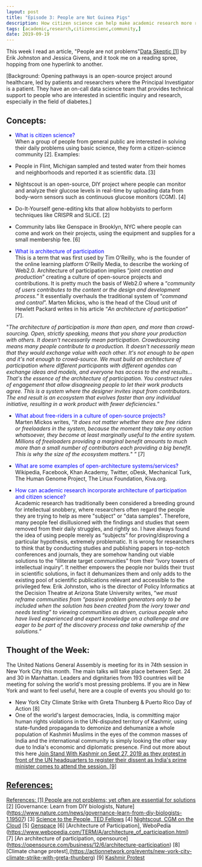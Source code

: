 ```yaml
---
layout: post
title: "Episode 3: People are Not Guinea Pigs"
description: How citizen science can help make academic research more relevant
tags: [academic,research,citizenscienc,community,]
date: 2019-09-19
---
```


This week I read an article, "People are not problems"<a href="http://openingpathways.org/people-are-not-problems">Data Skeptic [1]</a> by Erik Johnston and Jessica Givens, and it took me on a reading spree, hopping from one hyperlink to another.

[Background: Opening pathways is an open-source project around healthcare, led by patients and researchers where the Principal Investigator is a patient. They have an on-call data science team that provides technical support to people who are interested in scientific inquiry and research, especially in the field of diabetes.]  

## Concepts:  
+ <span style="color:blue">What is citizen science?</span>  
When a group of people from general public are interested in solving their daily problems using basic science, they form a citizen-science community [2]. Examples:  
+ People in Flint, Michigan sampled and tested water from their homes and neighborhoods and reported it as scientific data. [3]
+ Nightscout is an open-source, DIY project where people can monitor and analyze their glucose levels in real-time by uploading data from body-worn sensors such as continuous glucose monitors (CGM). [4]
+ Do-It-Yourself gene-editing kits that allow hobbyists to perform techniques like CRISPR and SLiCE. [2]
+ Community labs like Genspace in Brooklyn, NYC where people can come and work on their projects, using the equipment and supplies for a small membership fee. [6]

+ <span style="color:blue">What is architecture of participation</span>  
This is a term that was first used by Tim O’Reilly, who is the founder of the online learning platform O'Reilly Media, to describe the working of Web2.0. Architecture of participation implies “*joint creation and production*” creating a culture of open-source projects and contributions. It is pretty much the basis of Web2.0 where a “*community of users contributes to the content or the design and development process.*” It essentially overhauls the traditional system of “*command and control*”. Marten Mickos, who is the head of the Cloud unit of Hewlett Packard writes in his article “*An architecture of participation*” [7].  

"*The architecture of participation is more than open, and more than crowd-sourcing. Open, strictly speaking, means that you share your production with others. It doesn't necessarily mean participation. Crowdsourcing means many people contribute to a production. It doesn't necessarily mean that they would exchange value with each other. It's not enough to be open and it's not enough to crowd-source. We must build an architecture of participation where different participants with different agendas can exchange ideas and models, and everyone has access to the end results… That's the essence of the architecture of participation. You construct rules of engagement that allow disagreeing people to let their work products agree. This is a system where the designer invites input from contributors. The end result is an ecosystem that evolves faster than any individual initiative, resulting in a work product with fewer deficiencies.*”

+ <span style="color:blue">What about free-riders in a culture of open-source projects?</span>  
Marten Mickos writes, “*It does not matter whether there are free riders or freeloaders in the system, because the moment they take any action whatsoever, they become at least marginally useful to the entire system. Millions of freeloaders providing a marginal benefit amounts to much more than a small number of contributors each providing a big benefit. This is why the size of the ecosystem matters.*"
” [7]

+ <span style="color:blue">What are some examples of open-architecture systems/services?</span>  
Wikipedia, Facebook, Khan Academy, Twitter, oDesk, Mechanical Turk, The Human Genome Project, The Linux Foundation, Kiva.org.  
  
+ <span style="color:blue">How can academic research incorporate architecture of participation and citizen science?</span>  
Academic research has traditionally been considered a breeding ground for intellectual snobbery, where researchers often regard the people they are trying to help as mere "subject" or "data samples". Therefore, many people feel disillusioned with the findings and studies that seem removed from their daily struggles, and rightly so. I have always found the idea of using people merely as “subjects” for proving/disproving a particular hypothesis, extremely problematic. It is wrong for researchers to think that by conducting studies and publishing papers in top-notch conferences and journals, they are somehow handing out viable solutions to the “illiterate target communities” from their “ivory towers of intellectual inquiry”. It neither empowers the people nor builds their trust in scientific solutions, in fact it dehumanizes them and only adds to the existing pool of scientific publications relevant and accessible to the privileged few.  Erik Johnston, who is the director of Policy Informatics at the Decision Theatre at Arizona State University writes, “*we must reframe communities from “passive problem generators only to be included when the solution has been created from the ivory tower and needs testing” to viewing communities as driven, curious people who have lived experienced and expert knowledge on a challenge and are eager to be part of the discovery process and take ownership of the solutions.*”  

## Thought of the Week:  
The United Nations General Assembly is meeting for its in 74th session in New York City this month. The main talks will take place between Sept. 24 and 30 in Manhattan. Leaders and dignitaries from 193 countries will be meeting for solving the world's most pressing problems. If you are in New York and want to feel useful, here are a couple of events you should go to:
+ New York City Climate Strike with Greta Thunberg & Puerto Rico Day of Action [8]  
+ One of the world's largest democracies, India, is committing major human rights violations in the UN-disputed territory of Kashmir, using state-funded propaganda to demonize and dehumanize a whole population of Kashmiri Muslims in the eyes of the common masses of India and the international community is simply looking the other way due to India's economic and diplomatic presence. Find out more about this here <a href="https://www.facebook.com/StandWithKashmir/videos/2502005720029594/?__xts__[0]=68.ARDNgWb3kDSSzyIPCZaRklZ2YXOuED0gPPKK0YQVAwwDv76s1a8YgW7Efqhx3KmKVG54Ql411rKc9tyN_wbAld4OgTuL22vkusgJLlSwKspZ4z51K8SYIrEiOKhnOX2x5dwHT6h4wMnE9J-zt26yruQts80mWMqCnepldQjMNgJEbS9J1bGqM05kZsweSe3U5TdLU1Gvr69MhhktIzNYhqVE1CSrlIlSdFdD39VvfXqcTVLGdZsDJTbF17epk5NOTwj-ER2C-M6Wraij0MgW2hkB4vMsEUjPYxuKxDFYLOE-2lXvlyz_wsF3Jf7vk5n_kSkSObtS5WhV4G8vTFIimyiNxkT-DA2aD2xpUA&__tn__=-R" > Join Stand With Kashmir on Sept 27, 2019 as they protest in front of the UN headquarters to register their dissent as India's prime minister comes to attend the session. [9]
## References:
References:
[1] [People are not problems; yet often are essential for solutions]( http://openingpathways.org/people-are-not-problems)
[2] [Governance: Learn from DIY biologists, Nature] (https://www.nature.com/news/governance-learn-from-diy-biologists-1.19507)
[3] [Science to the People, TED Fellows]( https://fellowsblog.ted.com/how-citizen-science-bridges-the-gap-between-science-and-society-d693af125ae4)
[4] [Nightscout, CGM on the Cloud](http://www.nightscout.info)
[5] [Genspace](https://www.genspace.org)
[6] [Architecture of Participation], WeboPedia (https://www.webopedia.com/TERM/A/architecture_of_participation.html)
[7] [An architecture of participation, opensource] (https://opensource.com/business/12/6/architecture-participation)
[8] [Climate change protest],(https://actionnetwork.org/events/new-york-city-climate-strike-with-greta-thunberg)
[9] [Kashmir Protest](https://www.facebook.com/events/891671154542666/)


